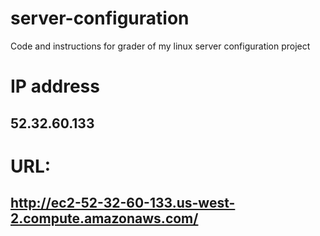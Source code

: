 # server-configuration
Code and instructions for grader of my linux server configuration project

# IP address 
## 52.32.60.133
# URL: 
## http://ec2-52-32-60-133.us-west-2.compute.amazonaws.com/
